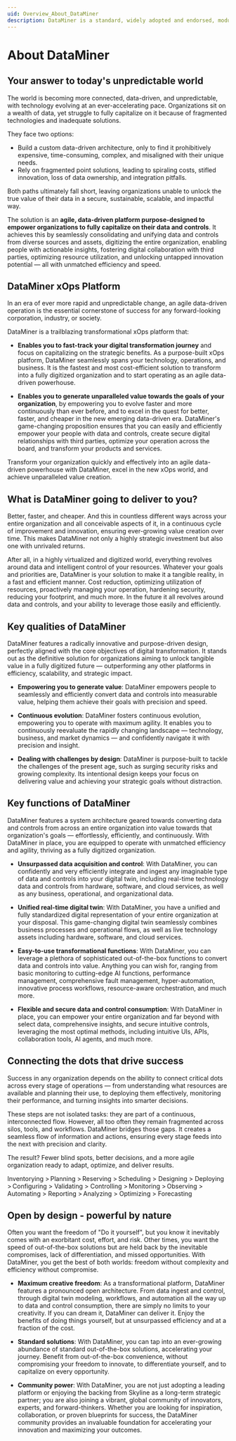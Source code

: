 ```yaml
---
uid: Overview_About_DataMiner
description: DataMiner is a standard, widely adopted and endorsed, modular, open, and fully independent software platform, empowering Digital Transformation.
---
```


# About DataMiner

## Your answer to today's unpredictable world

The world is becoming more connected, data-driven, and unpredictable, with technology evolving at an ever-accelerating pace. Organizations sit on a wealth of data, yet struggle to fully capitalize on it because of fragmented technologies and inadequate solutions.

They face two options:

- Build a custom data-driven architecture, only to find it prohibitively expensive, time-consuming, complex, and misaligned with their unique needs.
- Rely on fragmented point solutions, leading to spiraling costs, stifled innovation, loss of data ownership, and integration pitfalls.

Both paths ultimately fall short, leaving organizations unable to unlock the true value of their data in a secure, sustainable, scalable, and impactful way.

The solution is an **agile, data-driven platform purpose-designed to empower organizations to fully capitalize on their data and controls**. It achieves this by seamlessly consolidating and unifying data and controls from diverse sources and assets, digitizing the entire organization, enabling people with actionable insights, fostering digital collaboration with third parties, optimizing resource utilization, and unlocking untapped innovation potential — all with unmatched efficiency and speed.

## DataMiner xOps Platform

In an era of ever more rapid and unpredictable change, an agile data-driven operation is the essential cornerstone of success for any forward-looking corporation, industry, or society.

DataMiner is a trailblazing transformational xOps platform that:

- **Enables you to fast-track your digital transformation journey** and focus on capitalizing on the strategic benefits. As a purpose-built xOps platform, DataMiner seamlessly spans your technology, operations, and business. It is the fastest and most cost-efficient solution to transform into a fully digitized organization and to start operating as an agile data-driven powerhouse.

- **Enables you to generate unparalleled value towards the goals of your organization**, by empowering you to evolve faster and more continuously than ever before, and to excel in the quest for better, faster, and cheaper in the new emerging data-driven era. DataMiner's game-changing proposition ensures that you can easily and efficiently empower your people with data and controls, create secure digital relationships with third parties, optimize your operation across the board, and transform your products and services.

Transform your organization quickly and effectively into an agile data-driven powerhouse with DataMiner, excel in the new xOps world, and achieve unparalleled value creation.

## What is DataMiner going to deliver to you?

Better, faster, and cheaper. And this in countless different ways across your entire organization and all conceivable aspects of it, in a continuous cycle of improvement and innovation, ensuring ever-growing value creation over time. This makes DataMiner not only a highly strategic investment but also one with unrivaled returns.

After all, in a highly virtualized and digitized world, everything revolves around data and intelligent control of your resources. Whatever your goals and priorities are, DataMiner is your solution to make it a tangible reality, in a fast and efficient manner. Cost reduction, optimizing utilization of resources, proactively managing your operation, hardening security, reducing your footprint, and much more. In the future it all revolves around data and controls, and your ability to leverage those easily and efficiently.

## Key qualities of DataMiner

DataMiner features a radically innovative and purpose-driven design, perfectly aligned with the core objectives of digital transformation. It stands out as the definitive solution for organizations aiming to unlock tangible value in a fully digitized future — outperforming any other platforms in efficiency, scalability, and strategic impact.

- **Empowering you to generate value**: DataMiner empowers people to seamlessly and efficiently convert data and controls into measurable value, helping them achieve their goals with precision and speed.

- **Continuous evolution**: DataMiner fosters continuous evolution, empowering you to operate with maximum agility. It enables you to continuously reevaluate the rapidly changing landscape — technology, business, and market dynamics — and confidently navigate it with precision and insight.

- **Dealing with challenges by design**: DataMiner is purpose-built to tackle the challenges of the present age, such as surging security risks and growing complexity. Its intentional design keeps your focus on delivering value and achieving your strategic goals without distraction.

## Key functions of DataMiner

DataMiner features a system architecture geared towards converting data and controls from across an entire organization into value towards that organization's goals — effortlessly, efficiently, and continuously. With DataMiner in place, you are equipped to operate with unmatched efficiency and agility, thriving as a fully digitized organization.

- **Unsurpassed data acquisition and control**: With DataMiner, you can confidently and very efficiently integrate and ingest any imaginable type of data and controls into your digital twin, including real-time technology data and controls from hardware, software, and cloud services, as well as any business, operational, and organizational data.

- **Unified real-time digital twin**: With DataMiner, you have a unified and fully standardized digital representation of your entire organization at your disposal. This game-changing digital twin seamlessly combines business processes and operational flows, as well as live technology assets including hardware, software, and cloud services.

- **Easy-to-use transformational functions**: With DataMiner, you can leverage a plethora of sophisticated out-of-the-box functions to convert data and controls into value. Anything you can wish for, ranging from basic monitoring to cutting-edge AI functions, performance management, comprehensive fault management, hyper-automation, innovative process workflows, resource-aware orchestration, and much more.

- **Flexible and secure data and control consumption**: With DataMiner in place, you can empower your entire organization and far beyond with select data, comprehensive insights, and secure intuitive controls, leveraging the most optimal methods, including intuitive UIs, APIs, collaboration tools, AI agents, and much more.

## Connecting the dots that drive success

Success in any organization depends on the ability to connect critical dots across every stage of operations — from understanding what resources are available and planning their use, to deploying them effectively, monitoring their performance, and turning insights into smarter decisions.

These steps are not isolated tasks: they are part of a continuous, interconnected flow. However, all too often they remain fragmented across silos, tools, and workflows. DataMiner bridges those gaps. It creates a seamless flow of information and actions, ensuring every stage feeds into the next with precision and clarity.

The result? Fewer blind spots, better decisions, and a more agile organization ready to adapt, optimize, and deliver results.

Inventorying > Planning > Reserving > Scheduling > Designing > Deploying > Configuring > Validating > Controlling > Monitoring > Observing > Automating > Reporting > Analyzing > Optimizing > Forecasting

## Open by design - powerful by nature

Often you want the freedom of "Do it yourself", but you know it inevitably comes with an exorbitant cost, effort, and risk. Other times, you want the speed of out-of-the-box solutions but are held back by the inevitable compromises, lack of differentiation, and missed opportunities. With DataMiner, you get the best of both worlds: freedom without complexity and efficiency without compromise.

- **Maximum creative freedom**: As a transformational platform, DataMiner features a pronounced open architecture. From data ingest and control, through digital twin modeling, workflows, and automation all the way up to data and control consumption, there are simply no limits to your creativity. If you can dream it, DataMiner can deliver it. Enjoy the benefits of doing things yourself, but at unsurpassed efficiency and at a fraction of the cost.

- **Standard solutions**: With DataMiner, you can tap into an ever-growing abundance of standard out-of-the-box solutions, accelerating your journey. Benefit from out-of-the-box convenience, without compromising your freedom to innovate, to differentiate yourself, and to capitalize on every opportunity.

- **Community power**: With DataMiner, you are not just adopting a leading platform or enjoying the backing from Skyline as a long-term strategic partner; you are also joining a vibrant, global community of innovators, experts, and forward-thinkers. Whether you are looking for inspiration, collaboration, or proven blueprints for success, the DataMiner community provides an invaluable foundation for accelerating your innovation and maximizing your outcomes.
